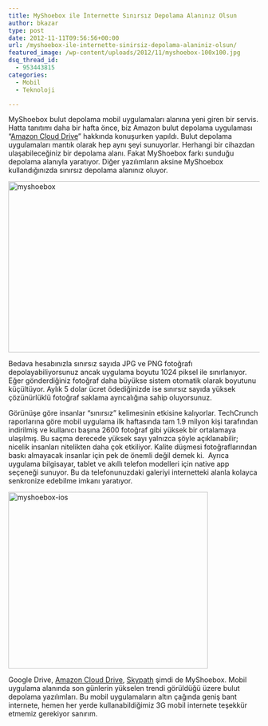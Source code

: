 ```yaml
---
title: MyShoebox ile İnternette Sınırsız Depolama Alanınız Olsun
author: bkazar
type: post
date: 2012-11-11T09:56:56+00:00
url: /myshoebox-ile-internette-sinirsiz-depolama-alaniniz-olsun/
featured_image: /wp-content/uploads/2012/11/myshoebox-100x100.jpg
dsq_thread_id:
  - 953443815
categories:
  - Mobil
  - Teknoloji

---
```

MyShoebox bulut depolama mobil uygulamaları alanına yeni giren bir servis. Hatta tanıtımı daha bir hafta önce, biz Amazon bulut depolama uygulaması “[Amazon Cloud Drive][1]” hakkında konuşurken yapıldı. Bulut depolama uygulamaları mantık olarak hep aynı şeyi sunuyorlar. Herhangi bir cihazdan ulaşabileceğiniz bir depolama alanı. Fakat MyShoebox farkı sunduğu depolama alanıyla yaratıyor. Diğer yazılımların aksine MyShoebox kullandığınızda sınırsız depolama alanınız oluyor.

<a href="https://www.murekkep.org/myshoebox-ile-internette-sinirsiz-depolama-alaniniz-olsun-9078/myshoebox" rel="attachment wp-att-9079"><img class="aligncenter size-full wp-image-9079" title="myshoebox" src="https://www.murekkep.org/wp-content/uploads/2012/11/myshoebox.jpg" alt="myshoebox" width="620" height="343" srcset="https://www.murekkep.org/wp-content/uploads/2012/11/myshoebox.jpg 620w, https://www.murekkep.org/wp-content/uploads/2012/11/myshoebox-400x221.jpg 400w, https://www.murekkep.org/wp-content/uploads/2012/11/myshoebox-50x27.jpg 50w, https://www.murekkep.org/wp-content/uploads/2012/11/myshoebox-225x125.jpg 225w" sizes="(max-width: 620px) 100vw, 620px" /></a>

Bedava hesabınızla sınırsız sayıda JPG ve PNG fotoğrafı depolayabiliyorsunuz ancak uygulama boyutu 1024 piksel ile sınırlanıyor. Eğer gönderdiğiniz fotoğraf daha büyükse sistem otomatik olarak boyutunu küçültüyor. Aylık 5 dolar ücret ödediğinizde ise sınırsız sayıda yüksek çözünürlüklü fotoğraf saklama ayrıcalığına sahip oluyorsunuz.

Görünüşe göre insanlar “sınırsız” kelimesinin etkisine kalıyorlar. TechCrunch raporlarına göre mobil uygulama ilk haftasında tam 1.9 milyon kişi tarafından indirilmiş ve kullanıcı başına 2600 fotoğraf gibi yüksek bir ortalamaya ulaşılmış. Bu saçma derecede yüksek sayı yalnızca şöyle açıklanabilir; nicelik insanları nitelikten daha çok etkiliyor. Kalite düşmesi fotoğraflarından baskı almayacak insanlar için pek de önemli değil demek ki.  Ayrıca uygulama bilgisayar, tablet ve akıllı telefon modelleri için native app seçeneği sunuyor. Bu da telefonunuzdaki galeriyi internetteki alanla kolayca senkronize edebilme imkanı yaratıyor.

<a href="https://www.murekkep.org/myshoebox-ile-internette-sinirsiz-depolama-alaniniz-olsun-9078/myshoebox-ios" rel="attachment wp-att-9080"><img class="aligncenter size-large wp-image-9080" title="myshoebox-ios" src="https://www.murekkep.org/wp-content/uploads/2012/11/myshoebox-ios-400x354.jpg" alt="myshoebox-ios" width="400" height="354" srcset="https://www.murekkep.org/wp-content/uploads/2012/11/myshoebox-ios-400x354.jpg 400w, https://www.murekkep.org/wp-content/uploads/2012/11/myshoebox-ios-50x44.jpg 50w, https://www.murekkep.org/wp-content/uploads/2012/11/myshoebox-ios-140x125.jpg 140w, https://www.murekkep.org/wp-content/uploads/2012/11/myshoebox-ios.jpg 620w" sizes="(max-width: 400px) 100vw, 400px" /></a>

Google Drive, [Amazon Cloud Drive][1], [Skypath][2] şimdi de MyShoebox. Mobil uygulama alanında son günlerin yükselen trendi görüldüğü üzere bulut depolama yazılımları. Bu mobil uygulamaların altın çağında geniş bant internete, hemen her yerde kullanabildiğimiz 3G mobil internete teşekkür etmemiz gerekiyor sanırım.

&nbsp;

 [1]: https://www.murekkep.org/bir-bulut-fotograf-depolama-uygulamasi-da-amazondan-8967
 [2]: https://www.murekkep.org/imageshackten-mobil-uygulama-skypath-8794